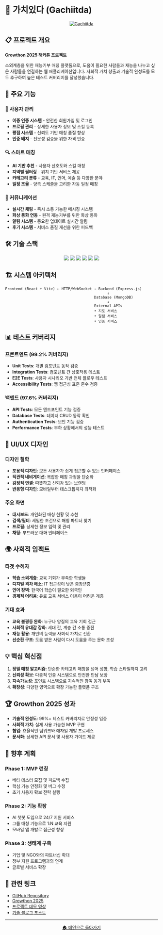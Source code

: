 # 🤝 가치있다 (Gachiitda)

<div align="center">
  <a href="https://github.com/Zinki06/gachiitda">
    <img src="https://github-readme-stats.vercel.app/api/pin/?username=Zinki06&repo=gachiitda&theme=tokyonight&hide_border=true&bg_color=0D1117" alt="Gachiitda"/>
  </a>
</div>

## 📋 프로젝트 개요

**Growthon 2025 해커톤 프로젝트**

소외계층을 위한 재능기부 매칭 플랫폼으로, 도움이 필요한 사람들과 재능을 나누고 싶은 사람들을 연결하는 웹 애플리케이션입니다. 사회적 가치 창출과 기술적 완성도를 모두 추구하여 높은 테스트 커버리지를 달성했습니다.

## 🎯 주요 기능

### 👥 사용자 관리
- **이중 인증 시스템** - 안전한 회원가입 및 로그인
- **프로필 관리** - 상세한 사용자 정보 및 스킬 등록
- **평점 시스템** - 신뢰도 기반 매칭 품질 향상
- **인증 배지** - 전문성 검증을 위한 자격 인증

### 🔍 스마트 매칭
- **AI 기반 추천** - 사용자 선호도와 스킬 매칭
- **지역별 필터링** - 위치 기반 서비스 제공
- **카테고리 분류** - 교육, IT, 언어, 예술 등 다양한 분야
- **일정 조율** - 양측 스케줄을 고려한 자동 일정 매칭

### 💬 커뮤니케이션
- **실시간 채팅** - 즉시 소통 가능한 메시징 시스템
- **화상 통화 연동** - 원격 재능기부를 위한 화상 통화
- **알림 시스템** - 중요한 업데이트 실시간 알림
- **후기 시스템** - 서비스 품질 개선을 위한 피드백

## 🛠️ 기술 스택

<p align="center">
  <img src="https://img.shields.io/badge/React-61DAFB?style=for-the-badge&logo=react&logoColor=black"/>
  <img src="https://img.shields.io/badge/Express-000000?style=for-the-badge&logo=express&logoColor=white"/>
  <img src="https://img.shields.io/badge/Docker-2496ED?style=for-the-badge&logo=docker&logoColor=white"/>
  <img src="https://img.shields.io/badge/Vite-646CFF?style=for-the-badge&logo=vite&logoColor=white"/>
  <img src="https://img.shields.io/badge/MongoDB-47A248?style=for-the-badge&logo=mongodb&logoColor=white"/>
  <img src="https://img.shields.io/badge/Socket.io-010101?style=for-the-badge&logo=socket.io&logoColor=white"/>
</p>

## 🏗️ 시스템 아키텍처

```
Frontend (React + Vite) ← HTTP/WebSocket → Backend (Express.js)
                                               ↓
                                         Database (MongoDB)
                                               ↓
                                         External APIs
                                         • 지도 서비스
                                         • 알림 서비스
                                         • 인증 서비스
```

## 📊 테스트 커버리지

### 프론트엔드 (99.2% 커버리지)
- **Unit Tests**: 개별 컴포넌트 동작 검증
- **Integration Tests**: 컴포넌트 간 상호작용 테스트
- **E2E Tests**: 사용자 시나리오 기반 전체 플로우 테스트
- **Accessibility Tests**: 웹 접근성 표준 준수 검증

### 백엔드 (97.6% 커버리지)
- **API Tests**: 모든 엔드포인트 기능 검증
- **Database Tests**: 데이터 CRUD 동작 확인
- **Authentication Tests**: 보안 기능 검증
- **Performance Tests**: 부하 상황에서의 성능 테스트

## 🎨 UI/UX 디자인

### 디자인 철학
- **포용적 디자인**: 모든 사용자가 쉽게 접근할 수 있는 인터페이스
- **직관적 네비게이션**: 복잡한 매칭 과정을 단순화
- **감정적 연결**: 따뜻하고 신뢰감 있는 브랜딩
- **반응형 디자인**: 모바일부터 데스크톱까지 최적화

### 주요 화면
- **대시보드**: 개인화된 매칭 현황 및 추천
- **검색/필터**: 세밀한 조건으로 매칭 파트너 찾기
- **프로필**: 상세한 정보 입력 및 관리
- **채팅**: 부드러운 대화 인터페이스

## 🌍 사회적 임팩트

### 타겟 수혜자
- **학습 소외계층**: 교육 기회가 부족한 학생들
- **디지털 격차 해소**: IT 접근성이 낮은 중장년층
- **언어 장벽**: 한국어 학습이 필요한 외국인
- **경제적 어려움**: 유료 교육 서비스 이용이 어려운 계층

### 기대 효과
- **교육 불평등 완화**: 누구나 양질의 교육 기회 접근
- **사회적 유대감 강화**: 세대 간, 계층 간 소통 증진
- **재능 활용**: 개인의 능력을 사회적 가치로 전환
- **선순환 구조**: 도움 받은 사람이 다시 도움을 주는 문화 조성

## 💡 핵심 혁신점

1. **정밀 매칭 알고리즘**: 단순한 카테고리 매칭을 넘어 성향, 학습 스타일까지 고려
2. **신뢰성 확보**: 다층적 인증 시스템으로 안전한 만남 보장
3. **지속가능성**: 포인트 시스템으로 지속적인 참여 동기 부여
4. **확장성**: 다양한 영역으로 확장 가능한 플랫폼 구조

## 🏆 Growthon 2025 성과

- **기술적 완성도**: 99%+ 테스트 커버리지로 안정성 입증
- **사회적 가치**: 실제 사용 가능한 MVP 구현
- **협업**: 효율적인 팀워크와 애자일 개발 프로세스
- **문서화**: 상세한 API 문서 및 사용자 가이드 제공

## 🚀 향후 계획

### Phase 1: MVP 런칭
- 베타 테스터 모집 및 피드백 수집
- 핵심 기능 안정화 및 버그 수정
- 초기 사용자 확보 전략 실행

### Phase 2: 기능 확장
- AI 챗봇 도입으로 24/7 지원 서비스
- 그룹 매칭 기능으로 1:N 교육 지원
- 모바일 앱 개발로 접근성 향상

### Phase 3: 생태계 구축
- 기업 및 NGO와의 파트너십 확대
- 정부 지원 프로그램과의 연계
- 글로벌 서비스 확장

## 🔗 관련 링크

- [GitHub Repository](https://github.com/Zinki06/gachiitda)
- [Growthon 2025](https://growthon.kr/)
- [프로젝트 데모 영상](#)
- [기술 블로그 포스트](#)

---

<div align="center">
  <a href="../README.md">🏠 메인으로 돌아가기</a>
</div> 